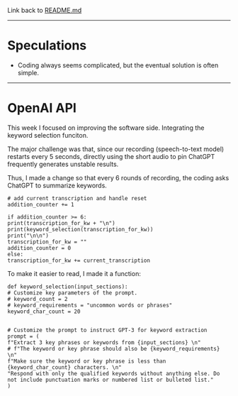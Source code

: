 Link back to [README.md](../README.md)

---

# Speculations
- Coding always seems complicated, but the eventual solution is often simple. 

---


# OpenAI API
This week I focused on improving the software side. Integrating the keyword selection funciton. 

The major challenge was that, since our recording (speech-to-text model) restarts every 5 seconds, directly using the short audio to pin ChatGPT frequently generates unstable results. 

Thus, I made a change so that every 6 rounds of recording, the coding asks ChatGPT to summarize keywords. 


```
# add current transcription and handle reset
addition_counter += 1

if addition_counter >= 6:
print(transcription_for_kw + "\n")
print(keyword_selection(transcription_for_kw))
print("\n\n")
transcription_for_kw = ""
addition_counter = 0
else:
transcription_for_kw += current_transcription
```


To make it easier to read, I made it a function:

```
def keyword_selection(input_sections):
# Customize key parameters of the prompt.
# keyword_count = 2
# keyword_requirements = "uncommon words or phrases"
keyword_char_count = 20
  

# Customize the prompt to instruct GPT-3 for keyword extraction
prompt = (
f"Extract 3 key phrases or keywords from {input_sections} \n"
# f"The keyword or key phrase should also be {keyword_requirements} \n"
f"Make sure the keyword or key phrase is less than {keyword_char_count} characters. \n"
"Respond with only the qualified keywords without anything else. Do not include punctuation marks or numbered list or bulleted list."
)
```